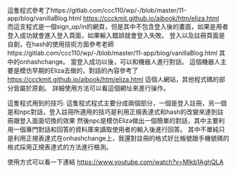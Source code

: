 這隻程式參考了https://gitlab.com/ccc110/wp/-/blob/master/11-app/blog/vanillaBlog.html
             https://ccckmit.github.io/aibook/htm/eliza.html<br/>
而這支程式是一個sign_up/in的網頁，但是其中不包含登入後的畫面，如果是用者登入成功就會進入登入頁面，如果輸入錯誤就會登入失敗。
登入以及註冊頁面是自創，在hash的使用技術方面參考老師https://gitlab.com/ccc110/wp/-/blob/master/11-app/blog/vanillaBlog.html 其中的onhashchange。
當登入成功以後，可以和機器人進行對話。
這個機器人主要是模仿早期的Eliza去做的，對話的內容參考了 https://ccckmit.github.io/aibook/htm/eliza.html 這個人網站，其他程式碼的部分皆屬於原創。
詳細使用方法可以看這個網址來進行操作。

這隻程式用到的技巧:
  這隻程式程式主要分成兩個部分，一個是登入註冊，另一個是和npc對話，登入註冊所適用的技巧是利用正規表達式和hash的改變來達到註冊跟登入面面切換的效果
  然後npc是模仿Eliza做出一個簡單的對話，其中主要利用一個專門對話和回答的資料庫來讀取使用者的輸入後進行回答。
  其中不單純只是利用正規表達式在onhashchange上，我還對註冊的格式好比帳號跟手機號碼的格式採用正規表達式的方法進行檢測。
  
使用方式可以看一下連結
https://www.youtube.com/watch?v=MIkb1AghQLA

